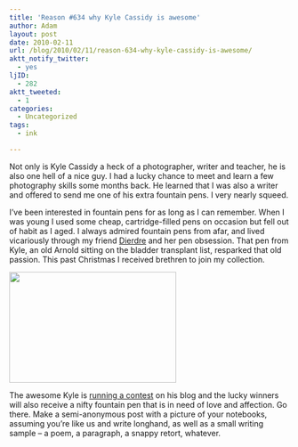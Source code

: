 ```yaml
---
title: 'Reason #634 why Kyle Cassidy is awesome'
author: Adam
layout: post
date: 2010-02-11
url: /blog/2010/02/11/reason-634-why-kyle-cassidy-is-awesome/
aktt_notify_twitter:
  - yes
ljID:
  - 282
aktt_tweeted:
  - 1
categories:
  - Uncategorized
tags:
  - ink

---
```

Not only is Kyle Cassidy a heck of a photographer, writer and teacher, he is also one hell of a nice guy. I had a lucky chance to meet and learn a few photography skills some months back. He learned that I was also a writer and offered to send me one of his extra fountain pens. I very nearly squeed.

I&#8217;ve been interested in fountain pens for as long as I can remember. When I was young I used some cheap, cartridge-filled pens on occasion but fell out of habit as I aged. I always admired fountain pens from afar, and lived vicariously through my friend [Dierdre][1] and her pen obsession. That pen from Kyle, an old Arnold sitting on the bladder transplant list, resparked that old passion. This past Christmas I received brethren to join my collection.

[<img class="alignnone size-medium wp-image-199" title="How I write" src="http://www.adamisrael.com/wp-content/uploads/2010/02/DSC_7228-300x199.jpg" alt="" width="300" height="199" srcset="//www.adamisrael.com/wp-content/uploads/2010/02/DSC_7228-300x199.jpg 300w, //www.adamisrael.com/wp-content/uploads/2010/02/DSC_7228.jpg 800w" sizes="(max-width: 300px) 100vw, 300px" />][2]

The awesome Kyle is [running a contest][3] on his blog and the lucky winners will also receive a nifty fountain pen that is in need of love and affection. Go there. Make a semi-anonymous post with a picture of your notebooks, assuming you&#8217;re like us and write longhand, as well as a small writing sample &#8211; a poem, a paragraph, a snappy retort, whatever.

 [1]: http://dsmoen.livejournal.com/
 [2]: http://www.adamisrael.com/wp-content/uploads/2010/02/DSC_7228.jpg
 [3]: http://kylecassidy.livejournal.com/581392.html
